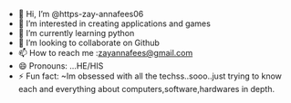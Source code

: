 - 👋 Hi, I’m @https-zay-annafees06
- 👀 I’m interested in creating applications and games
- 🌱 I’m currently learning python
- 💞️ I’m looking to collaborate on Github
- 📫 How to reach me :zayannafees@gmail.com
- 😄 Pronouns: ...HE/HIS
- ⚡ Fun fact: ~Im obsessed with all the techss..sooo..just trying to know each and everything about computers,software,hardwares in depth.

<!---
https-zay-annafees06/https-zay-annafees06 is a ✨ special ✨ repository because its `README.md` (this file) appears on your GitHub profile.
You can click the Preview link to take a look at your changes.
--->
